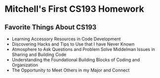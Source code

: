 # Mitchell's First CS193 Homework

## Favorite Things About CS193
- Learning Accessory Resources in Code Development
- Discovering Hacks and Tips to Use that I have Never Known
- Atmosphere to Ask Questions and Problem Solve Middelman Issues in Sharing and Building Code
- Understanding the Foundational Building Blocks of Coding and Organization
- The Opportunity to Meet Others in my Major and Connect
